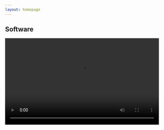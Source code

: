 ```yaml
---
layout: homepage
---
```


## Software
<div class="video-container">
    <video controls>
        <source src="https://www.dropbox.com/scl/fi/k7ijryw5sisu4y6brw4s7/Demo_4K.mp4?rlkey=3srd173qv7xormrsourtl6pb4&raw=1" type="video/mp4">
        Your browser does not support the video tag.
    </video>
</div>

<style>
.video-container {
    position: relative;
    padding-bottom: 56.25%; /* 16:9 aspect ratio */
    height: 0;
    overflow: hidden;
    max-width: 100%;
}

.video-container video {
    position: absolute;
    top: 0;
    left: 0;
    width: 100%;
    height: 100%;
}
</style>
